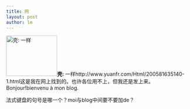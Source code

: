 ```yaml
---
title: 网 
layout: post
author: lm
---
```

<p><span class="inline inline-left"><a href="/fayu/node/277"><img src="http://blog.fltrp.com/fayu/files/images/3_0_0.jpg" alt="壳: 一样" title="壳: 一样"  class="image image-thumbnail " width="139" height="111" /></a><span class="caption" style="width: 137px;"><strong>壳: </strong>一样</span></span>http://www.yuanfr.com/Html/200581635140-1.html这是我在网上找到的。也许各位用不上，但我还是发上来。<br />
Bonjour!bienvenu à mon blog.</p>
<p>法式键盘的句号是哪一个？moi与blog中间要不要加de？</p>
<div class="image-clear"></div>
